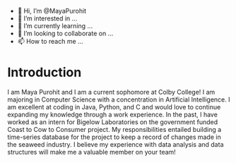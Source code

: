 - 👋 Hi, I’m @MayaPurohit
- 👀 I’m interested in ...
- 🌱 I’m currently learning ...
- 💞️ I’m looking to collaborate on ...
- 📫 How to reach me ...

<!---
MayaPurohit/MayaPurohit is a ✨ special ✨ repository because its `README.md` (this file) appears on your GitHub profile.
You can click the Preview link to take a look at your changes.
--->

# Introduction

I am Maya Purohit and I am a current sophomore at Colby College! I am majoring in Computer Science with a concentration in Artificial Intelligence. I am excellent at coding in Java, Python, and C and 
would love to continue expanding my knowledge through a work experience. In the past, I have worked as an intern for Bigelow Laboratories on the government funded Coast to Cow to Consumer project. My responsibilities 
entailed building a time-series database for the project to keep a record of changes made in the seaweed industry. I believe my experience with data analysis and data structures will make me a valuable member on your team!
